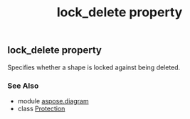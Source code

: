 ﻿---
title: lock_delete property
second_title: Aspose.Diagram for Python via .NET API References
description: 
type: docs
weight: 80
url: /python-net/aspose.diagram/protection/lock_delete/
is_root: false
---

## lock_delete property


Specifies whether a shape is locked against being deleted.

### See Also
* module [aspose.diagram](../../)
* class [Protection](/diagram/python-net/aspose.diagram/protection)
